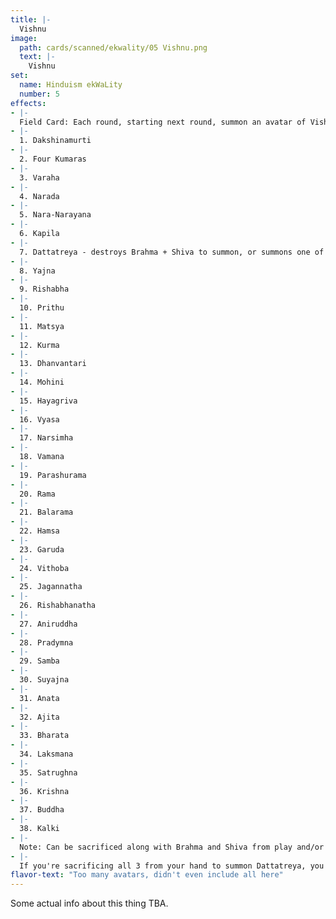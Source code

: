 ```yaml
---
title: |-
  Vishnu
image: 
  path: cards/scanned/ekwality/05 Vishnu.png
  text: |-
    Vishnu
set:
  name: Hinduism ekWaLity
  number: 5
effects: 
- |-
  Field Card: Each round, starting next round, summon an avatar of Vishnu.
- |-
  1. Dakshinamurti
- |-
  2. Four Kumaras
- |-
  3. Varaha
- |-
  4. Narada
- |-
  5. Nara-Narayana
- |-
  6. Kapila
- |-
  7. Dattatreya - destroys Brahma + Shiva to summon, or summons one of them
- |-
  8. Yajna
- |-
  9. Rishabha
- |-
  10. Prithu
- |-
  11. Matsya
- |-
  12. Kurma
- |-
  13. Dhanvantari
- |-
  14. Mohini
- |-
  15. Hayagriva
- |-
  16. Vyasa
- |-
  17. Narsimha
- |-
  18. Vamana
- |-
  19. Parashurama
- |-
  20. Rama
- |-
  21. Balarama
- |-
  22. Hamsa
- |-
  23. Garuda
- |-
  24. Vithoba
- |-
  25. Jagannatha
- |-
  26. Rishabhanatha
- |-
  27. Aniruddha
- |-
  28. Pradymna
- |-
  29. Samba
- |-
  30. Suyajna
- |-
  31. Anata
- |-
  32. Ajita
- |-
  33. Bharata
- |-
  34. Laksmana
- |-
  35. Satrughna
- |-
  36. Krishna
- |-
  37. Buddha
- |-
  38. Kalki
- |-
  Note: Can be sacrificed along with Brahma and Shiva from play and/or your hand to summon Dattatreya.
- |-
  If you're sacrificing all 3 from your hand to summon Dattatreya, you win.
flavor-text: "Too many avatars, didn't even include all here"
---
```

Some actual info about this thing TBA.
